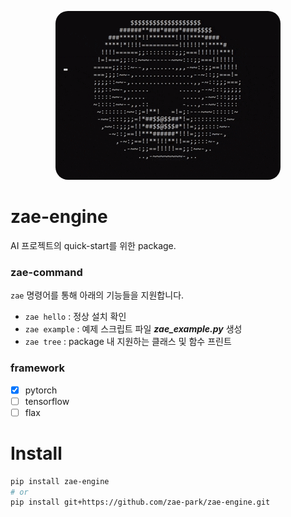 
<p align="center">
  <img src="assets/img/spinning_ascii_donut.gif" style="border-radius: 20px">
  <br />
 
</p>

# zae-engine
AI 프로젝트의 quick-start를 위한 package. </br>

### zae-command
`zae` 명령어를 통해 아래의 기능들을 지원합니다.
- `zae hello` : 정상 설치 확인
- `zae example` : 예제 스크립트 파일 ***zae_example.py*** 생성
- `zae tree` : package 내 지원하는 클래스 및 함수 프린트

### framework
- [x] pytorch
- [ ] tensorflow
- [ ] flax

# Install 
```bash
pip install zae-engine 
# or
pip install git+https://github.com/zae-park/zae-engine.git
```

